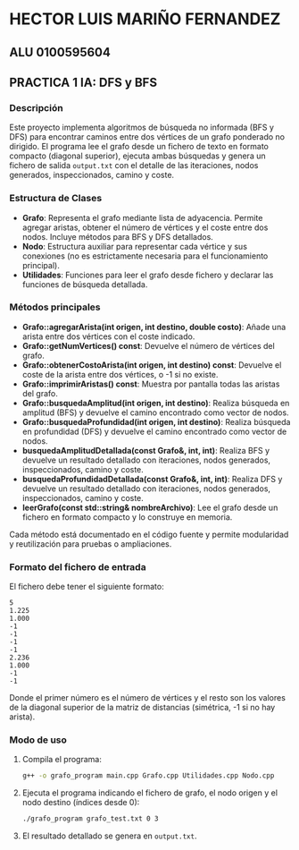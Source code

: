 # HECTOR LUIS MARIÑO FERNANDEZ
## ALU 0100595604
## PRACTICA 1 IA: DFS y BFS

### Descripción

Este proyecto implementa algoritmos de búsqueda no informada (BFS y DFS) para encontrar caminos entre dos vértices de un grafo ponderado no dirigido. El programa lee el grafo desde un fichero de texto en formato compacto (diagonal superior), ejecuta ambas búsquedas y genera un fichero de salida `output.txt` con el detalle de las iteraciones, nodos generados, inspeccionados, camino y coste.

### Estructura de Clases

- **Grafo**: Representa el grafo mediante lista de adyacencia. Permite agregar aristas, obtener el número de vértices y el coste entre dos nodos. Incluye métodos para BFS y DFS detallados.
- **Nodo**: Estructura auxiliar para representar cada vértice y sus conexiones (no es estrictamente necesaria para el funcionamiento principal).
- **Utilidades**: Funciones para leer el grafo desde fichero y declarar las funciones de búsqueda detallada.

### Métodos principales

- **Grafo::agregarArista(int origen, int destino, double costo)**: Añade una arista entre dos vértices con el coste indicado.
- **Grafo::getNumVertices() const**: Devuelve el número de vértices del grafo.
- **Grafo::obtenerCostoArista(int origen, int destino) const**: Devuelve el coste de la arista entre dos vértices, o -1 si no existe.
- **Grafo::imprimirAristas() const**: Muestra por pantalla todas las aristas del grafo.
- **Grafo::busquedaAmplitud(int origen, int destino)**: Realiza búsqueda en amplitud (BFS) y devuelve el camino encontrado como vector de nodos.
- **Grafo::busquedaProfundidad(int origen, int destino)**: Realiza búsqueda en profundidad (DFS) y devuelve el camino encontrado como vector de nodos.
- **busquedaAmplitudDetallada(const Grafo&, int, int)**: Realiza BFS y devuelve un resultado detallado con iteraciones, nodos generados, inspeccionados, camino y coste.
- **busquedaProfundidadDetallada(const Grafo&, int, int)**: Realiza DFS y devuelve un resultado detallado con iteraciones, nodos generados, inspeccionados, camino y coste.
- **leerGrafo(const std::string& nombreArchivo)**: Lee el grafo desde un fichero en formato compacto y lo construye en memoria.

Cada método está documentado en el código fuente y permite modularidad y reutilización para pruebas o ampliaciones.

### Formato del fichero de entrada

El fichero debe tener el siguiente formato:
```
5
1.225
1.000
-1
-1
-1
-1
2.236
1.000
-1
-1
```
Donde el primer número es el número de vértices y el resto son los valores de la diagonal superior de la matriz de distancias (simétrica, -1 si no hay arista).

### Modo de uso

1. Compila el programa:
   ```bash
   g++ -o grafo_program main.cpp Grafo.cpp Utilidades.cpp Nodo.cpp
   ```
2. Ejecuta el programa indicando el fichero de grafo, el nodo origen y el nodo destino (índices desde 0):
   ```bash
   ./grafo_program grafo_test.txt 0 3
   ```
3. El resultado detallado se genera en `output.txt`.
